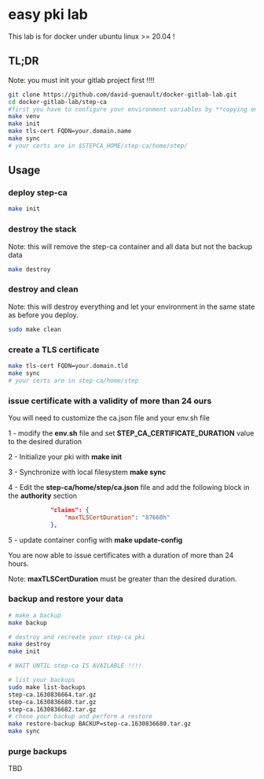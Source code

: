 # easy pki lab

This lab is for docker under ubuntu linux >= 20.04 !

## TL;DR

Note: you must init your gitlab project first !!!!


```bash
git clone https://github.com/david-guenault/docker-gitlab-lab.git
cd docker-gitlab-lab/step-ca
#first you have to configure your environment variables by **copying env.sh.sample to env.sh** and modify the values in this file so it match your needs. 
make venv
make init
make tls-cert FQDN=your.domain.name
make sync
# your certs are in $STEPCA_HOME/step-ca/home/step/
```

## Usage

### deploy step-ca

```bash
make init
```

### destroy the stack 
Note: this will remove the step-ca container and all data but not the backup data

```bash
make destroy
```

### destroy and clean 

Note: this will destroy everything and let your environment in the same state as before you deploy. 

```bash
sudo make clean
```

### create a TLS certificate

```bash
make tls-cert FQDN=your.domain.tld
make sync
# your certs are in step-ca/home/step
```

### issue certificate with a validity of more than 24 ours

You will need to customize the ca.json file and your env.sh file

1 - modify the **env.sh** file and set **STEP_CA_CERTIFICATE_DURATION** value to the desired duration

2 - Initialize your pki with **make init**

3 - Synchronize with local filesystem **make sync**

4 - Edit the **step-ca/home/step/ca.json** file and add the following block in the **authority** section

```json
            "claims": {
                "maxTLSCertDuration": "87660h"
            },
```
5 - update container config with **make update-config**

You are now able to issue certificates with a duration of more than 24 hours. 

Note: **maxTLSCertDuration** must be greater than the desired duration.

### backup and restore your data

``` bash 
# make a backup
make backup 

# destroy and recreate your step-ca pki
make destroy 
make init

# WAIT UNTIL step-ca IS AVAILABLE !!!!

# list your backups
sudo make list-backups
step-ca.1630836664.tar.gz
step-ca.1630836680.tar.gz
step-ca.1630836682.tar.gz
# chose your backup and perform a restore 
make restore-backup BACKUP=step-ca.1630836680.tar.gz
make sync
```

### purge backups

TBD
